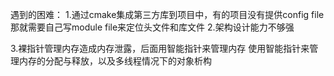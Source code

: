 遇到的困难：
1.通过cmake集成第三方库到项目中，有的项目没有提供config file那就需要自己写module file来定位头文件和库文件
2.架构设计能力不够强

3.裸指针管理内存造成内存泄露，后面用智能指针来管理内存
使用智能指针来管理内存的分配与释放，以及多线程情况下的对象析构

